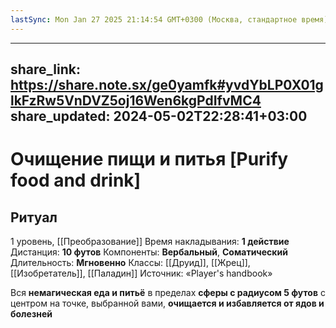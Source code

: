 ```yaml
---
lastSync: Mon Jan 27 2025 21:14:54 GMT+0300 (Москва, стандартное время)
---
```

---
share_link: https://share.note.sx/ge0yamfk#yvdYbLP0X01glkFzRw5VnDVZ5oj16Wen6kgPdIfvMC4
share_updated: 2024-05-02T22:28:41+03:00
---
# Очищение пищи и питья [Purify food and drink]
## Ритуал
1 уровень, [[Преобразование]]
Время накладывания: **1 действие**
Дистанция: **10 футов**
Компоненты: **Вербальный**, **Соматический**
Длительность: **Мгновенно**
Классы: [[Друид]], [[Жрец]], [[Изобретатель]], [[Паладин]]
Источник: «Player's handbook»

Вся **немагическая еда и питьё** в пределах **сферы с радиусом 5 футов** с центром на точке, выбранной вами, **очищается и избавляется от ядов и болезней**